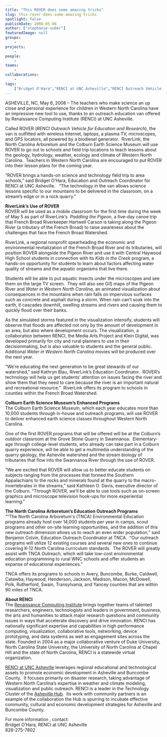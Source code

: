 ```yaml
---
title: "This ROVER does some amazing tricks"
slug: this-rover-does-some-amazing-tricks
spotlight: false
publishDate: 2008-05-06
author: ["stephanie-suber"]
featuredImage: null
groups:
    - 
projects:
    - 
people:
    - 
teams: 
    - 
collaborations:
    - 
tags:
    ["Bridget O'Hara","RENCI at UNC Asheville","RENCI Outreach Vehicle for Education and Research (ROVER)"]
---
```

<p>ASHEVILLE, NC, May 6, 2008 – The teachers who make science an up close and personal experience for children in Western North Carolina have an impressive new tool to use, thanks to an outreach education van offered by Renaissance Computing Institute (RENCI) at UNC Asheville.<!--more--></p>

<p>Called ROVER (<em>RENCI Outreach  Vehicle for Education and Research</em>), the van is outfitted with wireless Internet, laptops, a plasma TV, microscopes, and GPS locators, all powered by a biodiesel generator.  RiverLink, the North Carolina Arboretum and the Colburn Earth Science Museum will use ROVER to go out to schools and field trip locations to teach lessons about the geology, hydrology, weather, ecology and climate of Western North Carolina.  Teachers in Western North Carolina are encouraged to put ROVER into their lesson plans for the coming year.</p>

<p>“ROVER brings a hands-on science and technology field trip to area schools,” said Bridget O’Hara, Education and Outreach Coordinator for RENCI at UNC Asheville.   “The technology in the van allows science lessons specific to our mountains to be delivered in the classroom, on a stream’s edge or in a rock quarry.”</p>

<div class="news_image"><em> </em></div>

<p><strong>RiverLink’s Use of ROVER</strong><br />
 ROVER will be used as a mobile classroom for the first time  during the week of May 5 as part of RiverLink’s  <em>Paddling the Pigeon</em>, a five-day canoe trip that French Broad Riverkeeper Hartwell Carson is taking along the Pigeon River (a tributary of the French Broad) to raise awareness about the challenges that face the French Broad Watershed.</p>

<p>RiverLink, a regional nonprofit spearheading the economic and environmental revitalization of the French Broad River and its tributaries, will position ROVER alongside the Pigeon River and use it with Central Haywood High School students in connection with its <em>Kids  in the Creek</em> program, a hands-on opportunity for students to learn about factors affecting water quality of streams and the aquatic organisms that live there.</p>

<p>Students will be able to put aquatic insects under the microscopes and see them on the large TV screen.  They will also see GIS maps of the Pigeon River and <em>Water in Western North  Carolina,</em> an animated visualization about consequences in the mountains when rain falls on impervious surfaces such as concrete and asphalt during a storm. When rain can’t soak into the earth, it cascades downhill, swelling streams and rivers and causing them to quickly flood over their banks.</p>

<p>As the simulated storms featured in the visualization intensify, students will observe that floods are affected not only by the amount of development in an area, but also where development occurs. The visualization, a collaboration between RENCI, the Media Arts Project and Klein Digital, was developed primarily for city and rural planners to use in their decisionmaking, but is also valuable to students and the general public.  Additional <em>Water in Western North Carolina</em> movies  will be produced over the next year.</p>

<p>“We’re educating the next generation to be great stewards of our watershed,” said Kathryn Blau, RiverLink’s Education Coordinator.  ROVER’s technology will help us get students’ attention on issues facing the river and show them that they need to care because the river is an important natural and recreational resource.”  RiverLink offers its program to schools in counties within the French Broad Watershed.</p>

<p><strong>Colburn Earth Science Museum’s Enhanced Programs</strong><br />
 The  Colburn Earth Science Museum, which each year educates more than 10,000 students through in-house and outreach programs, will use ROVER to deliver enhanced earth science classes throughout Western North Carolina.</p>

<p>One of the first ROVER programs that will be offered will be at the Colburn’s outdoor classroom at the Grove Stone Quarry in Swannanoa.  Elementary-age through college-level students, who already can take part in a Colburn quarry experience, will be able to get a multimedia understanding of the quarry geology, the Asheville watershed and the stream biology of tributaries that flow into the Swannanoa River through the use of ROVER.</p>

<p>“We are excited that ROVER will allow us to better educate students on subjects ranging from the processes that formed the Southern Appalachians to the rocks and minerals found at the quarry to the macro-invertebrates in the streams,” said Kathleen O. Davis, executive director of the Colburn. “Through ROVER, we’ll be able to use tools such as on-screen graphics and microscope television hook-ups for more experiential learning.”</p>

<p><strong>The North Carolina Arboretum’s Education Outreach Programs</strong><br />
 “"The North Carolina  Arboretum's (TNCA) Environmental Education programs already host over 14,000 students per year in camps, scout programs and other on-site learning opportunities, and the addition of this new outreach dimension allows us to reach an even wider population,” said Benjamin Colvin, Education Outreach Coordinator at TNCA.  “Our outreach programs will utilize 12 existing courses and several new ones to continue covering K-12 North Carolina curriculum standards.  The ROVER will greatly assist with TNCA Outreach, which will take low-cost environmental education programming to rural WNC schools and offer students an expanse of educational experiences.”</p>

<p>TNCA offers its programs to schools in Avery, Buncombe, Burke, Caldwell, Catawba, Haywood, Henderson, Jackson, Madison, Macon, McDowell, Polk, Rutherford, Swain, Transylvania, and Yancey counties that are within 90 miles of TNCA.</p>

<p><strong> About RENCI</strong><br />
 The <a href="https://www.renci.org/">Renaissance Computing Institute</a> brings together teams of talented researchers, engineers, technologists and leaders in government, business, the arts and humanities to attack major research questions and community issues in ways that accelerate discovery and drive innovation. RENCI has nationally significant expertise and capabilities in high performance computing, visualization, collaborative tools, networking, device prototyping, and data systems as well as engagement sites across the state. Founded in 2004 as a major collaborative venture of Duke University, North Carolina State University, the University of North Carolina at Chapel Hill and the state of North Carolina, RENCI is a statewide virtual organization.</p>

<p><a href="http://unca.renci.org" target="_blank">RENCI at UNC Asheville</a> leverages regional educational and technological assets to promote economic development in Asheville and Buncombe County.  It focuses primarily on disaster research, taking advantage of Western North Carolina’s expertise in weather and climate modeling, visualization and public outreach. RENCI is a leader in the Technology Cluster of the <a href="http://www.ashevillehub.com/" target="_blank">Asheville Hub</a>.  Its work with community partners is an example of the collaboration the Hub is spurring to incubate effective community, cultural and economic development strategies for Asheville and Buncombe County.</p>

<p>For more information , contact:<br />
 Bridget O’Hara, RENCI at UNC Asheville<br />
 828-275-7802</p>
